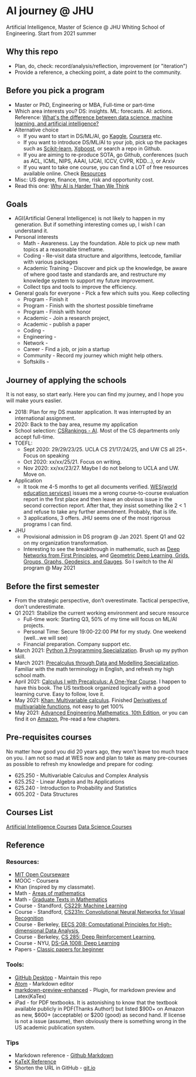# AI journey @ JHU
Artificial Intelligence, Master of Science @ JHU Whiting School of Engineering.
Start from 2021 summer

## Why this repo
* Plan, do, check: record/analysis/reflection, improvement (or "iteration")
* Provide a reference, a checking point, a date point to the community.

## Before you pick a program
* Master or PhD, Engineering or MBA, Full-time or part-time
* Which area interests you? DS: insights. ML: forecasts. AI: actions. Reference: [What's the difference between data science, machine learning, and artificial intelligence?](http://varianceexplained.org/r/ds-ml-ai/)
* Alternative choice
  * If you want to start in DS/ML/AI, go [Kaggle](https://www.kaggle.com/), [Coursera](https://www.coursera.org/) etc.
  * If you want to introduce DS/ML/AI to your job, pick up the packages such as [Scikit-learn](https://scikit-learn.org/stable/#), [Xgboost](https://xgboost.readthedocs.io/en/latest/), or search a repo in Github.
  * If you are aiming to re-produce SOTA, go Github, conferences (such as ACL, ICML, NIPS, AAAI, IJCAI, ICCV, CVPR, KDD...), or Arxiv
  * If you want to take one course, you can find a LOT of free resources available online. Check [Resources](https://github.com/BrianYang2013/JHU_AI_Journey#resources)
* Misc: US degree, finance, time, risk and opportunity cost.
* Read this one: [Why AI is Harder Than We Think](https://arxiv.org/pdf/2104.12871.pdf)

## Goals
* AGI(Artificial General Intelligence) is not likely to happen in my generation. But if something interesting comes up, I wish I can understand it.
* Personal interests
  * Math - Awareness. Lay the foundation. Able to pick up new math topics at a reasonable timeframe.  
  * Coding - Re-visit data structure and algorithms, leetcode, familiar with various packages
  * Academic Training - Discover and pick up the knowledge, be aware of where good taste and standards are, and restructure my knowledge system to support my future improvement.
  * Collect tips and tools to improve the efficiency.
* General goals for everyone - Pick a few which suits you. Keep collecting
  * Program - Finish it
  * Program - Finish with the shortest possible timeframe
  * Program - Finish with honor
  * Academic - Join a research project,
  * Academic - publish a paper
  * Coding -
  * Engineering -
  * Network -
  * Career - Find a job, or join a startup
  * Community - Record my journey which might help others.  
  * Softskills -

## Journey of applying the schools
It is not easy, so start early. Here you can find my journey, and I hope you will make yours easlier.
* 2018: Plan for my DS master application. It was interrupted by an international assignment.
* 2020: Back to the bay area, resume my application
* School selection: [CSRankings - AI](http://csrankings.org/#/index?ai&vision&mlmining&nlp&ir&us). Most of the CS departments only accept full-time.
* TOEFL:
  * Sept 2020: 29/29/23/25. UCLA CS 21/17/24/25, and UW CS all 25+. Focus on speaking
  * Oct 2020: xx/xx/25/21. Focus on writing.
  * Nov 2020: xx/xx/23/27. Maybe I do not belong to UCLA and UW. Move on.
* Application
  * It took me 4-5 months to get all documents verified. [WES(world education services)](https://www.wes.org) issues me a wrong course-to-course evaluation report in the first place and then leave an obvious issue in the second correction report. After that, they insist something like 2 < 1 and refuse to take any further amendment. Probably, that is life.
  * 3 applications, 3 offers. JHU seems one of the most rigorous programs I can find.
* JHU
  * Provisional admission in DS program @ Jan 2021. Spent Q1 and Q2 on my organization transformation.
  * Interesting to see the breakthrough in mathematic, such as [Deep Networks from First Principles](https://cmsa.fas.harvard.edu/wp-content/uploads/2021/04/Deep_Networks_from_First_Principles.pdf), and [Geometric Deep Learning,  Grids, Groups, Graphs, Geodesics, and Gauges](https://arxiv.org/abs/2104.13478). So I switch to the AI program @ May 2021

## Before the first semester
* From the strategic perspective, don’t overestimate. Tactical perspective, don't underestimate.
* Q1 2021: Stabilize the current working environment and secure resource
  * Full-time work: Starting Q3, 50% of my time will focus on ML/AI projects.
  * Personal Time: Secure 19:00-22:00 PM for my study. One weekend (well...we will see)
  * Financial preparation. Company support etc.
* March 2021: [Python 3 Programming Specialization](https://www.coursera.org/specializations/python-3-programming). Brush up my python skill.
* March 2021: [Precalculus through Data and Modelling Specialization](https://www.coursera.org/specializations/precalculus-data-modelling). Familiar with the math terminology in English, and refresh my high school math.
* April 2021: [Calculus I with Precalculus: A One-Year Course](https://www.amazon.com/Calculus-I-Precalculus-One-Year-Course-dp-0618568069/dp/0618568069/ref=mt_other?_encoding=UTF8&me=&qid=1621531863). I happen to have this book. The US textbook organized logically with a good learning curve. Easy to follow, love it.
* May 2021: [Khan: Multivariable calculus](https://www.khanacademy.org/math/multivariable-calculus). Finished [Derivatives of multivariable functions](https://www.khanacademy.org/math/multivariable-calculus/multivariable-derivatives), not easy to get 100%
* May 2021: [Advanced Engineering Mathematics, 10th Edition](http://webpages.iust.ac.ir/jazbi/books/10Edition-ErwinKreyszig-AdvancedEngineeringMathematics.pdf), or you can find it on [Amazon](https://www.amazon.com/Advanced-Engineering-Mathematics-Erwin-Kreyszig/dp/0470458364/ref=sr_1_1?dchild=1&keywords=advanced+engineering+mathematics&qid=1621532850&s=books&sr=1-1), Pre-read a few chapters.  
## Pre-requisites courses
No matter how good you did 20 years ago, they won't leave too much trace on you. I am not so mad at WES now and plan to take as many pre-courses as possible to refresh my knowledge and prepare for coding:
* 625.250 - Multivariable Calculus and Complex Analysis
* 625.252 - Linear Algebra and Its Applications
* 625.240 - Introduction to Probability and Statistics
* 605.202 - Data Structures
## Courses List
[Artificial Intelligence Courses](https://ep.jhu.edu/programs/artificial-intelligence/courses/)
[Data Science Courses](https://ep.jhu.edu/programs/data-science/courses/)


## Reference

### Resources:
  * [MIT Open Courseware](https://ocw.mit.edu/)
  * MOOC - Coursera
  * Khan (inspired by my classmate).
  * Math - [Areas of mathematics](https://en.wikipedia.org/wiki/Areas_of_mathematics)
  * Math - [Graduate Texts in Mathematics](https://en.wikipedia.org/wiki/Graduate_Texts_in_Mathematics)
  * Course - Standford, [CS229: Machine Learning](http://cs229.stanford.edu/)
  * Course - Standford, [CS231n: Convolutional Neural Networks for Visual Recognition](http://cs231n.stanford.edu/)
  * Course - Berkeley, [EECS 208: Computational Principles for High-dimensional Data Analysis](https://book-wright-ma.github.io/Book-WM-20210422.pdf),
  * Course - Berkeley, [CS 285: Deep Reinforcement Learning](https://www.youtube.com/playlist?list=PL_iWQOsE6TfURIIhCrlt-wj9ByIVpbfGc),
  * Course - NYU, [DS-GA 1008: Deep Learning](https://atcold.github.io/pytorch-Deep-Learning/)
  * Papers - [Classic papers for beginner](https://github.com/qiulinzhang/TopPaper)

### Tools:
  * [GitHub Desktop](https://desktop.github.com/) - Maintain this repo
  * [Atom](https://atom.io/) - Markdown editor
  * [markdown-preview-enhanced](https://atom.io/packages/markdown-preview-enhanced) - Plugin, for markdown preview and Latex(KaTex)
  *  iPad - for PDF textbooks. It is astonishing to know that the textbook available publicly in PDF(Thanks Author!) but listed \$900+ on Amazon as new,  \$600+ (acceptable) or \$200 (good) as second hand. If license is not a issue (assume), then obviously there is something wrong in the US academic publication system.

### Tips
* Markdown reference - [Github Markdown](https://guides.github.com/features/mastering-markdown/)
* [KaTeX Reference](https://katex.org/docs/supported.html)
* Shorten the URL in GitHub - [git.io](https://git.io/)
